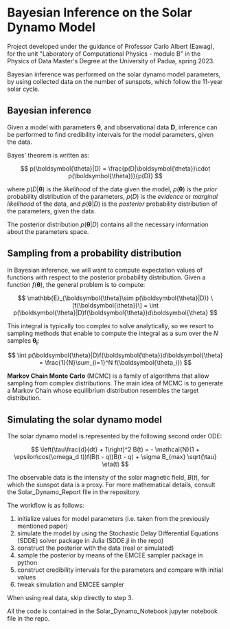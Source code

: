 # Bayesian Inference on the Solar Dynamo Model
Project developed under the guidance of Professor Carlo Albert (Eawag), for the unit "Laboratory of Computational Physics - module B" in the Physics of Data Master's Degree at the University of Padua, spring 2023.

Bayesian inference was performed on the solar dynamo model parameters, by using collected data on the number of sunspots, which follow the 11-year solar cycle. 



## Bayesian inference

Given a model with parameters $\boldsymbol{\theta}$, and observational data $\boldsymbol{D}$, inference can be performed to find credibility intervals for the model parameters, given the data.

Bayes' theorem is written as:

$$
p(\boldsymbol{\theta}|D) = \frac{p(D|\boldsymbol{\theta})\cdot p(\boldsymbol{\theta})}{p(D)}
$$

where $p(D|\boldsymbol{\theta})$ is the _likelihood_ of the data given the model, $p(\boldsymbol{\theta})$ is the _prior_ probability distribution of the parameters, $p(D)$ is the _evidence_ or _marginal likelihood_ of the data, and $p(\boldsymbol{\theta}|D)$ is the _posterior_ probability distribution of the parameters, given the data.

The posterior distribution $p(\boldsymbol{\theta}|D)$ contains all the necessary information about the parameters space. 



## Sampling from a probability distribution

In Bayesian inference, we will want to compute expectation values of functions with respect to the posterior probability distribution. Given a function $f(\boldsymbol{\theta})$, the general problem is to compute:

$$
\mathbb{E}_{\boldsymbol{\theta}\sim p(\boldsymbol{\theta}|D)} \[f(\boldsymbol{\theta})\] = \int p(\boldsymbol{\theta}|D)f(\boldsymbol{\theta})d\boldsymbol{\theta}
$$

This integral is typically too complex to solve analytically, so we resort to sampling methods that enable to compute the integral as a sum over the $N$ samples $\boldsymbol{\theta_i}$:

$$
\int p(\boldsymbol{\theta}|D)f(\boldsymbol{\theta})d\boldsymbol{\theta} = \frac{1}{N}\sum_{i=1}^N f(\boldsymbol{\theta_i})  
$$

**Markov Chain Monte Carlo** (MCMC) is a family of algorithms that allow sampling from complex distributions. The main idea of MCMC is to generate a Markov Chain whose equilibrium distribution resembles the target distribution. 



## Simulating the solar dynamo model

The solar dynamo model is represented by the following second order ODE:

$$
\left(\tau\frac{d}{dt} + 1\right)^2 B(t) = - \mathcal{N}(1 + \epsilon\cos(\omega_d t))f(B(t - q))B(t - q) + \sigma B_{max} \sqrt{\tau} \eta(t)
$$

The observable data is the intensity of the solar magnetic field, $B(t)$, for which the sunspot data is a proxy. For more mathematical details, consult the Solar_Dynamo_Report file in the repository. 

The workflow is as follows:

1) initialize values for model parameters (i.e. taken from the previously mentioned paper)
2) simulate the model by using the Stochastic Delay Differential Equations (SDDE) solver package in Julia (SDDE.jl in the repo)
3) construct the posterior with the data (real or simulated)
4) sample the posterior by means of the EMCEE sampler package in python
5) construct credibility intervals for the parameters and compare with initial values
6) tweak simulation and EMCEE sampler

When using real data, skip directly to step 3. 

All the code is contained in the Solar_Dynamo_Notebook jupyter notebook file in the repo.

